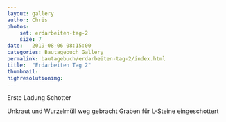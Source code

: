 ```yaml
---
layout: gallery
author: Chris
photos:
    set: erdarbeiten-tag-2
    size: 7
date:   2019-08-06 08:15:00
categories: Bautagebuch Gallery
permalink: bautagebuch/erdarbeiten-tag-2/index.html
title:  "Erdarbeiten Tag 2"
thumbnail: 
highresolutionimg: 
---
```

Erste Ladung Schotter
<!--more-->
Unkraut und Wurzelmüll weg gebracht
Graben für L-Steine eingeschottert

<!--
20190806_165827.jpg
20190806_165829.jpg
20190806_165859.jpg
20190806_100306.jpg
20190806_095234.jpg
20190806_095242.jpg
20190806_100305.jpg
-->